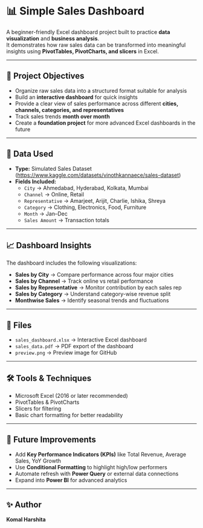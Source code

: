 # 📊 Simple Sales Dashboard

A beginner-friendly Excel dashboard project built to practice **data visualization** and **business analysis**.  
It demonstrates how raw sales data can be transformed into meaningful insights using **PivotTables, PivotCharts, and slicers** in Excel.

---

## 🎯 Project Objectives

- Organize raw sales data into a structured format suitable for analysis  
- Build an **interactive dashboard** for quick insights  
- Provide a clear view of sales performance across different **cities, channels, categories, and representatives**  
- Track sales trends **month over month**  
- Create a **foundation project** for more advanced Excel dashboards in the future  

---

## 📂 Data Used

- **Type:** Simulated Sales Dataset (https://www.kaggle.com/datasets/vinothkannaece/sales-dataset)
- **Fields Included:**
  - `City` → Ahmedabad, Hyderabad, Kolkata, Mumbai  
  - `Channel` → Online, Retail  
  - `Representative` → Amarjeet, Arijit, Charlie, Ishika, Shreya  
  - `Category` → Clothing, Electronics, Food, Furniture  
  - `Month` → Jan–Dec  
  - `Sales Amount` → Transaction totals  

---

## 📈 Dashboard Insights

The dashboard includes the following visualizations:

- **Sales by City** → Compare performance across four major cities  
- **Sales by Channel** → Track online vs retail performance  
- **Sales by Representative** → Monitor contribution by each sales rep  
- **Sales by Category** → Understand category-wise revenue split  
- **Monthwise Sales** → Identify seasonal trends and fluctuations  

---

## 📂 Files

- `sales_dashboard.xlsx` → Interactive Excel dashboard  
- `sales_data.pdf` → PDF export of the dashboard  
- `preview.png` → Preview image for GitHub  

---

## 🛠 Tools & Techniques

- Microsoft Excel (2016 or later recommended)  
- PivotTables & PivotCharts  
- Slicers for filtering  
- Basic chart formatting for better readability  

---

## 🚀 Future Improvements

- Add **Key Performance Indicators (KPIs)** like Total Revenue, Average Sales, YoY Growth  
- Use **Conditional Formatting** to highlight high/low performers  
- Automate refresh with **Power Query** or external data connections  
- Expand into **Power BI** for advanced analytics  

---

## ✨ Author

**Komal Harshita**  

